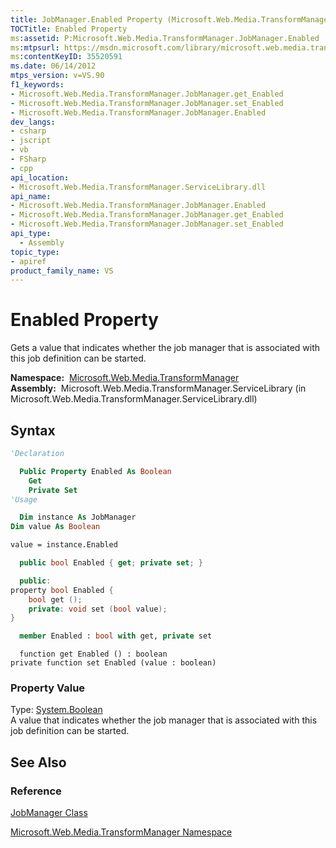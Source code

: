 ```yaml
---
title: JobManager.Enabled Property (Microsoft.Web.Media.TransformManager)
TOCTitle: Enabled Property
ms:assetid: P:Microsoft.Web.Media.TransformManager.JobManager.Enabled
ms:mtpsurl: https://msdn.microsoft.com/library/microsoft.web.media.transformmanager.jobmanager.enabled(v=VS.90)
ms:contentKeyID: 35520591
ms.date: 06/14/2012
mtps_version: v=VS.90
f1_keywords:
- Microsoft.Web.Media.TransformManager.JobManager.get_Enabled
- Microsoft.Web.Media.TransformManager.JobManager.set_Enabled
- Microsoft.Web.Media.TransformManager.JobManager.Enabled
dev_langs:
- csharp
- jscript
- vb
- FSharp
- cpp
api_location:
- Microsoft.Web.Media.TransformManager.ServiceLibrary.dll
api_name:
- Microsoft.Web.Media.TransformManager.JobManager.Enabled
- Microsoft.Web.Media.TransformManager.JobManager.get_Enabled
- Microsoft.Web.Media.TransformManager.JobManager.set_Enabled
api_type:
  - Assembly
topic_type:
- apiref
product_family_name: VS
---
```


# Enabled Property

Gets a value that indicates whether the job manager that is associated with this job definition can be started.

**Namespace:**  [Microsoft.Web.Media.TransformManager](microsoft-web-media-transformmanager-namespace.md)  
**Assembly:**  Microsoft.Web.Media.TransformManager.ServiceLibrary (in Microsoft.Web.Media.TransformManager.ServiceLibrary.dll)

## Syntax

```vb
'Declaration

  Public Property Enabled As Boolean
    Get
    Private Set
'Usage

  Dim instance As JobManager
Dim value As Boolean

value = instance.Enabled
```

```csharp
  public bool Enabled { get; private set; }
```

```cpp
  public:
property bool Enabled {
    bool get ();
    private: void set (bool value);
}
```

``` fsharp
  member Enabled : bool with get, private set
```

```jscript
  function get Enabled () : boolean
private function set Enabled (value : boolean)
```

### Property Value

Type: [System.Boolean](https://msdn.microsoft.com/library/a28wyd50)  
A value that indicates whether the job manager that is associated with this job definition can be started.  

## See Also

### Reference

[JobManager Class](jobmanager-class-microsoft-web-media-transformmanager.md)

[Microsoft.Web.Media.TransformManager Namespace](microsoft-web-media-transformmanager-namespace.md)

